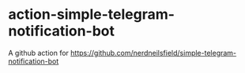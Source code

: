 # action-simple-telegram-notification-bot
A github action for https://github.com/nerdneilsfield/simple-telegram-notification-bot
